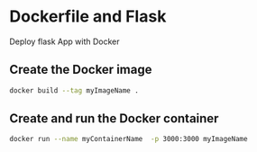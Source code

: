 #  Dockerfile and Flask
Deploy flask App with Docker

## Create the Docker image 

```bash
docker build --tag myImageName . 
```

## Create and run the Docker container 

```bash
docker run --name myContainerName  -p 3000:3000 myImageName
```
